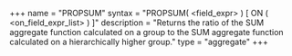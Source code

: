 +++
name = "PROPSUM"
syntax = "PROPSUM( <field_expr> ) [ ON ( <on_field_expr_list> ) ]"
description = "Returns the ratio of the SUM aggregate function calculated on a group to the SUM aggregate function calculated on a hierarchically higher group."
type = "aggregate"
+++

